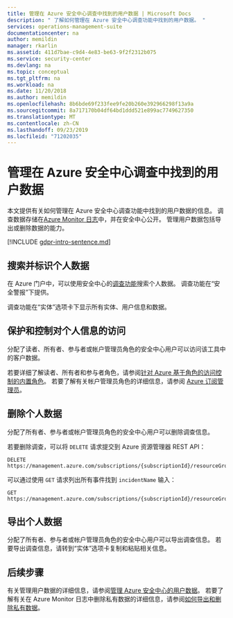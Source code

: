 ```yaml
---
title: 管理在 Azure 安全中心调查中找到的用户数据 | Microsoft Docs
description: " 了解如何管理在 Azure 安全中心调查功能中找到的用户数据。 "
services: operations-management-suite
documentationcenter: na
author: memildin
manager: rkarlin
ms.assetid: 411d7bae-c9d4-4e83-be63-9f2f2312b075
ms.service: security-center
ms.devlang: na
ms.topic: conceptual
ms.tgt_pltfrm: na
ms.workload: na
ms.date: 11/20/2018
ms.author: memildin
ms.openlocfilehash: 8b6bde69f233fee9fe20b260e392966298f13a9a
ms.sourcegitcommit: 8a717170b04df64bd1ddd521e899ac7749627350
ms.translationtype: MT
ms.contentlocale: zh-CN
ms.lasthandoff: 09/23/2019
ms.locfileid: "71202035"
---
```

# <a name="manage-user-data-found-in-an-azure-security-center-investigation"></a>管理在 Azure 安全中心调查中找到的用户数据
本文提供有关如何管理在 Azure 安全中心调查功能中找到的用户数据的信息。 调查数据存储在[Azure Monitor 日志](../log-analytics/log-analytics-overview.md)中，并在安全中心公开。 管理用户数据包括导出或删除数据的能力。

[!INCLUDE [gdpr-intro-sentence.md](../../includes/gdpr-intro-sentence.md)]

## <a name="searching-for-and-identifying-personal-data"></a>搜索并标识个人数据
在 Azure 门户中，可以使用安全中心的[调查功能](../security-center/security-center-investigation.md)搜索个人数据。 调查功能在“安全警报”下提供。

调查功能在“实体”选项卡下显示所有实体、用户信息和数据。

## <a name="securing-and-controlling-access-to-personal-information"></a>保护和控制对个人信息的访问
分配了读者、所有者、参与者或帐户管理员角色的安全中心用户可以访问该工具中的客户数据。

若要详细了解读者、所有者和参与者角色，请参阅[针对 Azure 基于角色的访问控制的内置角色](../role-based-access-control/built-in-roles.md)。 若要了解有关帐户管理员角色的详细信息，请参阅 [Azure 订阅管理员](../billing/billing-add-change-azure-subscription-administrator.md)。

## <a name="deleting-personal-data"></a>删除个人数据
分配了所有者、参与者或帐户管理员角色的安全中心用户可以删除调查信息。

若要删除调查，可以将 `DELETE` 请求提交到 Azure 资源管理器 REST API：

```HTTP
DELETE
https://management.azure.com/subscriptions/{subscriptionId}/resourceGroups/{resourceGroupName}/providers/Microsoft.OperationalInsights/workspaces/{workspaceName}/features/security/incidents/{incidentName}
```

可以通过使用 `GET` 请求列出所有事件找到 `incidentName` 输入：

```HTTP
GET
https://management.azure.com/subscriptions/{subscriptionId}/resourceGroups/{resourceGroupName}/providers/Microsoft.OperationalInsights/workspaces/{workspaceName}/features/security/incidents
```

## <a name="exporting-personal-data"></a>导出个人数据
分配了所有者、参与者或帐户管理员角色的安全中心用户可以导出调查信息。 若要导出调查信息，请转到“实体”选项卡复制和粘贴相关信息。

## <a name="next-steps"></a>后续步骤
有关管理用户数据的详细信息，请参阅[管理 Azure 安全中心的用户数据](security-center-privacy.md)。
若要了解有关在 Azure Monitor 日志中删除私有数据的详细信息，请参阅[如何导出和删除私有数据](../azure-monitor/platform/personal-data-mgmt.md#how-to-export-and-delete-private-data)。
